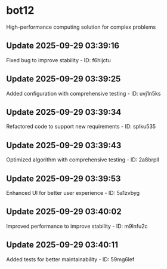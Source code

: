 # bot12
High-performance computing solution for complex problems

## Update 2025-09-29 03:39:16
Fixed bug to improve stability - ID: f6hijctu


## Update 2025-09-29 03:39:25
Added configuration with comprehensive testing - ID: uvj1n5ks


## Update 2025-09-29 03:39:34
Refactored code to support new requirements - ID: splku535


## Update 2025-09-29 03:39:43
Optimized algorithm with comprehensive testing - ID: 2a8brpll


## Update 2025-09-29 03:39:53
Enhanced UI for better user experience - ID: 5a1zvbyg


## Update 2025-09-29 03:40:02
Improved performance to improve stability - ID: m9lnfu2c


## Update 2025-09-29 03:40:11
Added tests for better maintainability - ID: 59mg6lef

